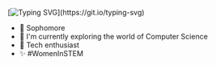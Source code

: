 [![Typing SVG](https://readme-typing-svg.herokuapp.com?color=F7F7F7&lines=Hi%2C+I+am+Hansika!)](https://git.io/typing-svg)
<!--
**hmurugu/hmurugu** is a ✨ _special_ ✨ repository because its `README.md` (this file) appears on your GitHub profile.

Here are some ideas to get you started:
-->
- 🌱 Sophomore
- 🔭 I'm currently exploring the world of Computer Science
- 🤖 Tech enthusiast
- ✨ #WomenInSTEM
